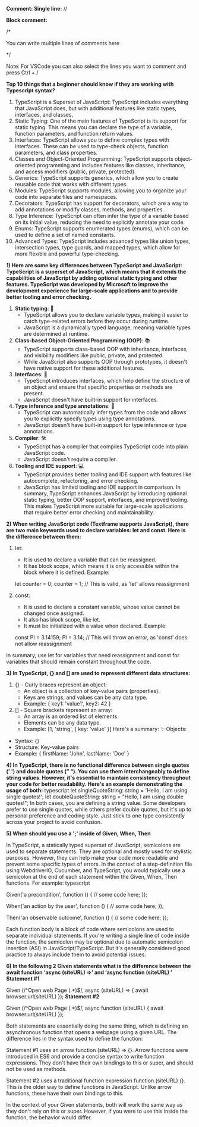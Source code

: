 **Comment: Single line:**
//



**Block comment:**

/*

You can write multiple lines of comments here

*/


Note:
For VSCode you can also select the lines you want to comment and press
Ctrl + /

**Top 10 things that a beginner should know if they are working with Typescript syntax?**
1. TypeScript is a Superset of JavaScript: TypeScript includes everything that JavaScript does, but with additional features like static types, interfaces, and classes.
2. Static Typing: One of the main features of TypeScript is its support for static typing. This means you can declare the type of a variable, function parameters, and function return values.
3. Interfaces: TypeScript allows you to define complex types with interfaces. These can be used to type-check objects, function parameters, and class properties.
4. Classes and Object-Oriented Programming: TypeScript supports object-oriented programming and includes features like classes, inheritance, and access modifiers (public, private, protected).
5. Generics: TypeScript supports generics, which allow you to create reusable code that works with different types.
6. Modules: TypeScript supports modules, allowing you to organize your code into separate files and namespaces.
7. Decorators: TypeScript has support for decorators, which are a way to add annotations or modify classes, methods, and properties.
8. Type Inference: TypeScript can often infer the type of a variable based on its initial value, reducing the need to explicitly annotate your code.
9. Enums: TypeScript supports enumerated types (enums), which can be used to define a set of named constants.
10. Advanced Types: TypeScript includes advanced types like union types, intersection types, type guards, and mapped types, which allow for more flexible and powerful type-checking.

    

**1) Here are some key differences between TypeScript and JavaScript:
TypeScript is a superset of JavaScript, which means that it extends the capabilities of JavaScript by adding optional static typing and other features. TypeScript was developed by Microsoft to improve the development experience for large-scale applications and to provide better tooling and error checking.**

1. **Static typing**: :memo:
   - TypeScript allows you to declare variable types, making it easier to catch type-related errors before they occur during runtime.
   - JavaScript is a dynamically typed language, meaning variable types are determined at runtime.
2. **Class-based Object-Oriented Programming (OOP)**: :books:
   - TypeScript supports class-based OOP with inheritance, interfaces, and visibility modifiers like public, private, and protected.
   - While JavaScript also supports OOP through prototypes, it doesn't have native support for these additional features.
3. **Interfaces**: :handshake:
   - TypeScript introduces interfaces, which help define the structure of an object and ensure that specific properties or methods are present.
   - JavaScript doesn't have built-in support for interfaces.
4. **Type inference and type annotations**: :mag_right:
   - TypeScript can automatically infer types from the code and allows you to explicitly specify types using type annotations.
   - JavaScript doesn't have built-in support for type inference or type annotations.
5. **Compiler**: :hammer_and_wrench:
   - TypeScript has a compiler that compiles TypeScript code into plain JavaScript code.
   - JavaScript doesn't require a compiler.
6. **Tooling and IDE support**: :computer:
   - TypeScript provides better tooling and IDE support with features like autocomplete, refactoring, and error checking.
   - JavaScript has limited tooling and IDE support in comparison.
In summary, TypeScript enhances JavaScript by introducing optional static typing, better OOP support, interfaces, and improved tooling. This makes TypeScript more suitable for large-scale applications that require better error checking and maintainability.


**2) When writing JavaScript code (Textframe supports JavaScript), there are two main keywords used to declare variables: let and const. Here is the difference between them:**
1. let:
   - It is used to declare a variable that can be reassigned.
   - It has block scope, which means it is only accessible within the block where it is defined.
   Example:
   
   let counter = 0;
   counter = 1; // This is valid, as 'let' allows reassignment
   
2. const:
   - It is used to declare a constant variable, whose value cannot be changed once assigned.
   - It also has block scope, like let.
   - It must be initialized with a value when declared.
   Example:
   
   const PI = 3.14159;
   PI = 3.14; // This will throw an error, as 'const' does not allow reassignment
   
In summary, use let for variables that need reassignment and const for variables that should remain constant throughout the code.

**3)  In TypeScript, {} and [] are used to represent different data structures:**
1. {} - Curly braces represent an object:
   * An object is a collection of key-value pairs (properties).
   * Keys are strings, and values can be any data type.
   * Example: { key1: 'value1', key2: 42 }
2. [] - Square brackets represent an array:
   * An array is an ordered list of elements.
   * Elements can be any data type.
   * Example: [1, 'string', { key: 'value' }]
Here's a summary:
:sparkles: Objects:
* Syntax: {}
* Structure: Key-value pairs
* Example: { firstName: 'John', lastName: 'Doe' }
  

**4) In TypeScript, there is no functional difference between single quotes (' ') and double quotes (” “). You can use them interchangeably to define string values. However, it's essential to maintain consistency throughout your code for better readability.
Here's an example demonstrating the usage of both:**
typescript
let singleQuoteString: string = 'Hello, I am using single quotes!';
let doubleQuoteString: string = "Hello, I am using double quotes!";
In both cases, you are defining a string value. Some developers prefer to use single quotes, while others prefer double quotes, but it's up to personal preference and coding style. Just stick to one type consistently across your project to avoid confusion.

**5) When should you use a ';' inside of  Given, When, Then** 

In TypeScript, a statically typed superset of JavaScript, semicolons are used to separate statements. They are optional and mostly used for stylistic purposes. However, they can help make your code more readable and prevent some specific types of errors.
In the context of a step-definition file using WebdriverIO, Cucumber, and TypeScript, you would typically use a semicolon at the end of each statement within the Given, When, Then functions. For example:
typescript

Given('a precondition', function () {
  // some code here;
});


When('an action by the user', function () {
  // some code here;
});


Then('an observable outcome', function () {
  // some code here;
});

Each function body is a block of code where semicolons are used to separate individual statements. If you're writing a single line of code inside the function, the semicolon may be optional due to automatic semicolon insertion (ASI) in JavaScript/TypeScript. But it's generally considered good practice to always include them to avoid potential issues.


**6)  In the following 2 Given statements what is the difference between the await function ‘async (siteURL) =>’ and ‘async function (siteURL) ’**
**Statement #1**

Given (/^Open web Page (.*)$/, async (siteURL) => {
    await browser.url(siteURL)
});
**Statement #2**

Given (/^Open web Page (.*)$/, async function (siteURL) {
    await browser.url(siteURL)
});

Both statements are essentially doing the same thing, which is defining an asynchronous function that opens a webpage using a given URL. The difference lies in the syntax used to define the function:

Statement #1 uses an arrow function (siteURL) => {}. Arrow functions were introduced in ES6 and provide a concise syntax to write function expressions. They don't have their own bindings to this or super, and should not be used as methods.

Statement #2 uses a traditional function expression function (siteURL) {}. This is the older way to define functions in JavaScript. Unlike arrow functions, these have their own bindings to this.

In the context of your Given statements, both will work the same way as they don't rely on this or super. However, if you were to use this inside the function, the behavior would differ.


